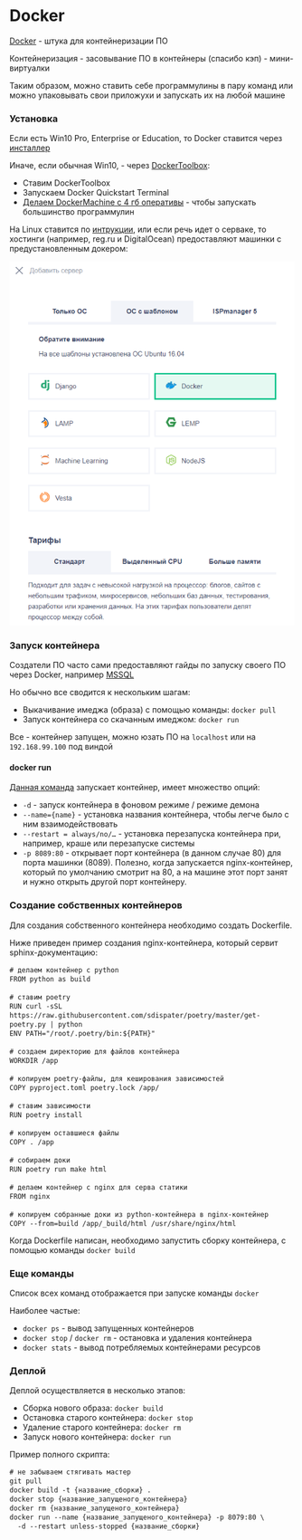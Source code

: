 # Docker



[Docker](https://www.docker.com/) - штука для контейнеризации ПО

Контейнеризация - засовывание ПО в контейнеры \(спасибо кэп\) - мини-виртуалки

Таким образом, можно ставить себе программулины в пару команд или можно упаковывать свои приложухи и запускать их на любой машине

### Установка

Если есть Win10 Pro, Enterprise or Education, то Docker ставится через [инсталлер](https://docs.docker.com/docker-for-windows/install/)

Иначе, если обычная Win10, - через [DockerToolbox](https://docs.docker.com/toolbox/toolbox_install_windows/):

* Ставим DockerToolbox
* Запускаем Docker Quickstart Terminal
* [Делаем DockerMachine с 4 гб оперативы](https://github.com/crops/docker-win-mac-docs/wiki/Windows-Instructions-%28Docker-Toolbox%29) - чтобы запускать большинство программулин

На Linux ставится по [интрукции](https://docs.docker.com/install/linux/docker-ce/ubuntu/), или если речь идет о серваке, то хостинги \(например, reg.ru и DigitalOcean\) предоставляют машинки с предустановленным докером:

![reg.ru](../.gitbook/assets/image%20%282%29.png)

### Запуск контейнера

Создатели ПО часто сами предоставляют гайды по запуску своего ПО через Docker, например [MSSQL](https://docs.microsoft.com/ru-ru/sql/linux/quickstart-install-connect-docker?view=sql-server-2017)

Но обычно все сводится к нескольким шагам:

* Выкачивание имеджа \(образа\) с помощью команды: `docker pull`
* Запуск контейнера со скачанным имеджом: `docker run`

Все - контейнер запущен, можно юзать ПО на `localhost` или на `192.168.99.100` под виндой

#### docker run

[Данная команда](https://docs.docker.com/engine/reference/run/) запускает контейнер, имеет множество опций:

* `-d` - запуск контейнера в фоновом режиме / режиме демона
* `--name={name}` - установка названия контейнера, чтобы легче было с ним взаимодействовать
* `--restart = always/no/…` - установка перезапуска контейнера при, например, краше или перезапуске системы
* `-p 8089:80` - открывает порт контейнера \(в данном случае 80\) для порта машинки \(8089\). Полезно, когда запускается nginx-контейнер, который по умолчанию смотрит на 80, а на машине этот порт занят и нужно открыть другой порт контейнеру.

### Создание собственных контейнеров

Для создания собственного контейнера необходимо создать Dockerfile. 

Ниже приведен пример создания nginx-контейнера, который сервит sphinx-документацию:

```text
# делаем контейнер с python
FROM python as build

# ставим poetry
RUN curl -sSL https://raw.githubusercontent.com/sdispater/poetry/master/get-poetry.py | python
ENV PATH="/root/.poetry/bin:${PATH}"

# создаем директорию для файлов контейнера
WORKDIR /app

# копируем poetry-файлы, для кеширования зависимостей
COPY pyproject.toml poetry.lock /app/

# ставим зависимости
RUN poetry install

# копируем оставшиеся файлы
COPY . /app

# собираем доки
RUN poetry run make html

# делаем контейнер с nginx для серва статики
FROM nginx

# копируем собранные доки из python-контейнера в nginx-контейнер
COPY --from=build /app/_build/html /usr/share/nginx/html
```

Когда Dockerfile написан, необходимо запустить сборку контейнера, с помощью команды `docker build`

### Еще команды

Список всех команд отображается при запуске команды `docker`

Наиболее частые:

* `docker ps` - вывод запущенных контейнеров
* `docker stop` / `docker rm` - остановка и удаления контейнера
* `docker stats` - вывод потребляемых контейнерами ресурсов

### Деплой 

Деплой осуществляется в несколько этапов:

* Сборка нового образа: `docker build`
* Остановка старого контейнера: `docker stop`
* Удаление старого контейнера: `docker rm`
* Запуск нового контейнера: `docker run`

Пример полного скрипта:

```text
# не забываем стягивать мастер
git pull
docker build -t {название_сборки} .
docker stop {название_запущеного_контейнера}
docker rm {название_запущеного_контейнера}
docker run --name {название_запущеного_контейнера} -p 8079:80 \
  -d --restart unless-stopped {название_сборки}
```



